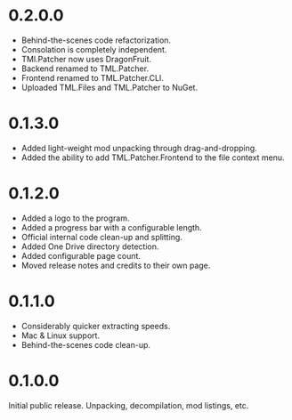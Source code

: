 # 0.2.0.0
* Behind-the-scenes code refactorization.
* Consolation is completely independent.
* TMl.Patcher now uses DragonFruit.
* Backend renamed to TML.Patcher.
* Frontend renamed to TML.Patcher.CLI.
* Uploaded TML.Files and TML.Patcher to NuGet.

# 0.1.3.0
* Added light-weight mod unpacking through drag-and-dropping.
* Added the ability to add TML.Patcher.Frontend to the file context menu.

# 0.1.2.0
* Added a logo to the program.
* Added a progress bar with a configurable length.
* Official internal code clean-up and splitting.
* Added One Drive directory detection.
* Added configurable page count.
* Moved release notes and credits to their own page.

# 0.1.1.0
* Considerably quicker extracting speeds.
* Mac & Linux support.
* Behind-the-scenes code clean-up.

# 0.1.0.0
Initial public release. Unpacking, decompilation, mod listings, etc.